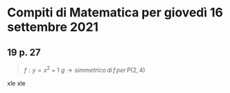 # Compiti di Matematica per giovedì 16 settembre 2021

## 19 p. 27

> $f:y=x^2+1$
> $g\to simmetrico\,di\,f\,per\,P(2,4)$

$$
$$

xle xle 

<!--stackedit_data:
eyJoaXN0b3J5IjpbODgwMDc2NzU1LC0yMDg4NzQ2NjEyXX0=
-->